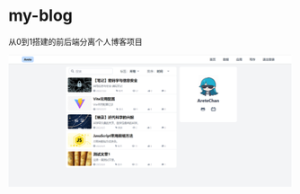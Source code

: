# my-blog
从0到1搭建的前后端分离个人博客项目

![首页](https://github.com/AreteChan/my-blog/blob/main/back/uploads/20230728134221.png)
